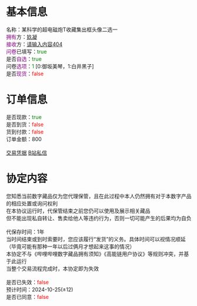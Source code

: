 # 基本信息

名称：某科学的超电磁炮T收藏集出框头像二选一<br>
<font color="purple">拥有</font>方：[奺凝](https://space.bilibili.com/2931523)<br>
<font color="purple">接收</font>方：[请输入内容404](https://space.bilibili.com/524486358)<br>
<font color="purple">问卷</font>已填写：<font color="green">true</font><br>
是否<font color="purple">自选</font>：<font color="green">true</font><br>
问卷<font color="purple">选项</font>：<font color="green">1</font> \[0:御坂美琴，1:白井黑子\]<br>
是否<font color="purple">现货</font>：<font color="red">false</font><br>

# 订单信息

是否现款：<font color="green">true</font><br>
是否到货：<font color="red">false</font><br>
货到付款：<font color="red">false</font><br>
订单金额：800<br>
<br>
[交易凭据](https://qg46.github.io/i0/20231015/QQ%E5%9B%BE%E7%89%8720231015222935.jpg)
[B站私信](https://qg46.github.io/i0/20231015/Screenshot_20231015_234200_tv.danmaku.bili.jpg)
<br>


# 协定内容

您知悉当前数字藏品仅为您代理保管，且在此过程中本人仍然拥有对于本数字产品的相应处置或询问权利<br>
在本协议运行时，代保管结束之前您仍可以使用及展示相关藏品<br>
但不能出现私自转让、售卖给他人等违约行为，否则一切可能产生的后果均为自负<br>
<br>
代保存时间：1年<br>
当时间结束或到时索要时，您应该履行“发货”的义务。具体时间可以视情况顺延（毕竟可能有那种一年以后过俩月才想起来这事的情况）<br>
本协定不与《哔哩哔哩数字藏品拥有须知》《高能链用户协议》等规则冲突，并基于此运行<br>
当整个交易流程完成时，本协定即为失效<br>
<br>
是否已失效：<font color="red">false</font><br>
预计时间：2024-10-25(±12)<br>
是否已同意：<font color="red">false</font><br>

